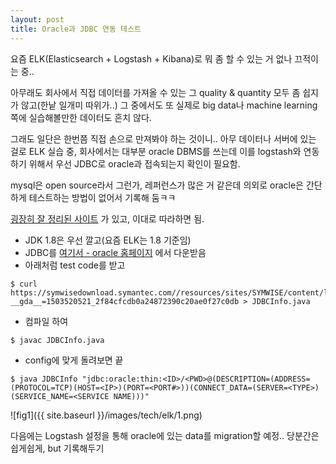 ```yaml
---
layout: post
title: Oracle과 JDBC 연동 테스트
---
```


요즘 ELK(Elasticsearch + Logstash + Kibana)로 뭐 좀 할 수 있는 거 없나 끄적이는 중..

아무래도 회사에서 직접 데이터를 가져올 수 있는 그 quality & quantity 모두 좀 쉽지가 않고(한낱 일개미 따위가..) 그 중에서도 또 실제로 big data나 machine learning쪽에 실습해볼만한 데이터도 흔치 않다.

그래도 일단은 한번쯤 직접 손으로 만져봐야 하는 것이니.. 아무 데이터나 서버에 있는 걸로 ELK 실습 중, 회사에서는 대부분 oracle DBMS를 쓰는데 이를 logstash와 연동하기 위해서 우선 JDBC로 oracle과 접속되는지 확인이 필요함.

mysql은 open source라서 그런가, 레퍼런스가 많은 거 같은데 의외로 oracle은 간단하게 테스트하는 방법이 없어서 기록해 둠ㅋㅋ

[굉장히 잘 정리된 사이트](https://support.symantec.com/en_US/article.TECH219803.html) 가 있고, 이대로 따라하면 됨.

+ JDK 1.8은 우선 깔고(요즘 ELK는 1.8 기준임)
+ JDBC를 [여기서 - oracle 홈페이지](http://www.oracle.com/technetwork/apps-tech/jdbc-112010-090769.html) 에서 다운받음
+ 아래처럼 test code를 받고
 ```.shell
 $ curl https://symwisedownload.symantec.com//resources/sites/SYMWISE/content/live/SOLUTIONS/219000/TECH219803/en_US/JDBCInfo.txt?__gda__=1503520521_2f84cfcdb0a24872390c20ae0f27c0db > JDBCInfo.java
 ```
+ 컴파일 하여
 ```.shell
 $ javac JDBCInfo.java
 ```
+ config에 맞게 돌려보면 끝
```.shell
$ java JDBCInfo "jdbc:oracle:thin:<ID>/<PWD>@(DESCRIPTION=(ADDRESS=(PROTOCOL=TCP)(HOST=<IP>)(PORT=<PORT#>))(CONNECT_DATA=(SERVER=<TYPE>)(SERVICE_NAME=<SERVICE NAME)))"
```
![fig1]({{ site.baseurl }}/images/tech/elk/1.png)


다음에는 Logstash 설정을 통해 oracle에 있는 data를 migration할 예정.. 당분간은 쉽게쉽게, but 기록해두기

